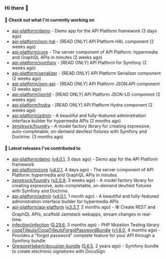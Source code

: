 ### Hi there 👋

#### 👷 Check out what I'm currently working on

- [api-platform/demo](https://github.com/api-platform/demo) - Demo app for the API Platform framework (3 days ago)
- [api-platform/json-hal](https://github.com/api-platform/json-hal) - [READ ONLY] API Platform HAL component (2 weeks ago)
- [api-platform/core](https://github.com/api-platform/core) - The server component of API Platform: hypermedia and GraphQL APIs in minutes (2 weeks ago)
- [api-platform/symfony](https://github.com/api-platform/symfony) - [READ ONLY] API Platform for Symfony (2 weeks ago)
- [api-platform/serializer](https://github.com/api-platform/serializer) - [READ ONLY] API Platform Serializer component (2 weeks ago)
- [api-platform/json-api](https://github.com/api-platform/json-api) - [READ ONLY] API Platform JSON:API component (2 weeks ago)
- [api-platform/jsonld](https://github.com/api-platform/jsonld) - [READ ONLY] API Platform JSON-LD component (2 weeks ago)
- [api-platform/hydra](https://github.com/api-platform/hydra) - [READ ONLY] API Platform Hydra component (2 weeks ago)
- [api-platform/admin](https://github.com/api-platform/admin) - A beautiful and fully-featured administration interface builder for hypermedia APIs (2 months ago)
- [zenstruck/foundry](https://github.com/zenstruck/foundry) - A model factory library for creating expressive, auto-completable, on-demand dev/test fixtures with Symfony and Doctrine. (3 months ago)

#### 🔭 Latest releases I've contributed to

- [api-platform/demo](https://github.com/api-platform/demo) ([v4.0.1](https://github.com/api-platform/demo/releases/tag/v4.0.1), 3 days ago) - Demo app for the API Platform framework
- [api-platform/core](https://github.com/api-platform/core) ([v4.0.1](https://github.com/api-platform/core/releases/tag/v4.0.1), 4 days ago) - The server component of API Platform: hypermedia and GraphQL APIs in minutes
- [zenstruck/foundry](https://github.com/zenstruck/foundry) ([v2.0.9](https://github.com/zenstruck/foundry/releases/tag/v2.0.9), 3 weeks ago) - A model factory library for creating expressive, auto-completable, on-demand dev/test fixtures with Symfony and Doctrine.
- [api-platform/admin](https://github.com/api-platform/admin) ([v4.0.1](https://github.com/api-platform/admin/releases/tag/v4.0.1), 1 month ago) - A beautiful and fully-featured administration interface builder for hypermedia APIs
- [api-platform/api-platform](https://github.com/api-platform/api-platform) ([v3.3.7](https://github.com/api-platform/api-platform/releases/tag/v3.3.7), 2 months ago) - 🕸️ Create REST and GraphQL APIs, scaffold Jamstack webapps, stream changes in real-time.
- [infection/infection](https://github.com/infection/infection) ([0.29.6](https://github.com/infection/infection/releases/tag/0.29.6), 3 months ago) - PHP Mutation Testing library
- [coopTilleuls/CoopTilleulsForgotPasswordBundle](https://github.com/coopTilleuls/CoopTilleulsForgotPasswordBundle) ([v1.6.0](https://github.com/coopTilleuls/CoopTilleulsForgotPasswordBundle/releases/tag/v1.6.0), 4 months ago) - Provides a &#34;forgot password&#34; complete feature for your API through a Symfony bundle
- [GregoireHebert/docusign-bundle](https://github.com/GregoireHebert/docusign-bundle) ([5.6.5](https://github.com/GregoireHebert/docusign-bundle/releases/tag/5.6.5), 2 years ago) - Symfony bundle to create electronic signatures with DocuSign


